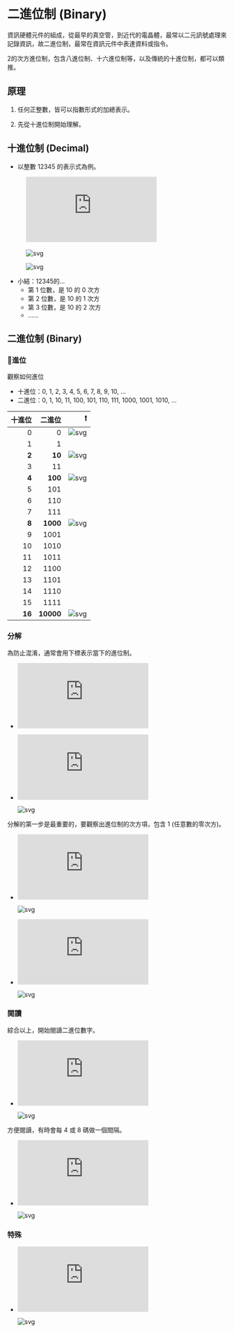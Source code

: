 # 二進位制 (Binary)

資訊硬體元件的組成，從最早的真空管，到近代的電晶體，最常以二元訊號處理來記錄資訊，故二進位制，最常在資訊元件中表達資料或指令。

2的次方進位制，包含八進位制、十六進位制等，以及傳統的十進位制，都可以類推。

## 原理

1. 任何正整數，皆可以指數形式的加總表示。

1. 先從十進位制開始理解。

## 十進位制 (Decimal)

- 以整數 12345 的表示式為例。

&nbsp;&nbsp;&nbsp;&nbsp;&nbsp;&nbsp;&nbsp;&nbsp;&nbsp;&nbsp;
![svg](https://latex.codecogs.com/svg.latex?12345)

&nbsp;&nbsp;&nbsp;&nbsp;&nbsp;&nbsp;&nbsp;&nbsp;&nbsp;&nbsp;
![svg](https://latex.codecogs.com/svg.latex?=1\times10000+2\times1000+3\times100+4\times10+5\times1)

&nbsp;&nbsp;&nbsp;&nbsp;&nbsp;&nbsp;&nbsp;&nbsp;&nbsp;&nbsp;
![svg](https://latex.codecogs.com/svg.latex?=1\times10^4+2\times10^3+3\times10^2+4\times10^1+5\times10^0)

- 小結：12345的...
  - 第 1 位數，是 10 的 0 次方
  - 第 2 位數，是 10 的 1 次方
  - 第 3 位數，是 10 的 2 次方
  - ......

## 二進位制 (Binary)

### 進位

觀察如何進位

- 十進位：0, 1, 2, 3, 4, 5, 6, 7, 8, 9, 10, ...
- 二進位：0, 1, 10, 11, 100, 101, 110, 111, 1000, 1001, 1010, ...

| 十進位 | 二進位 | &#12288;&#12288;&#10071; |
|-:|-:|-:|
| 0 | 0 | ![svg](https://latex.codecogs.com/svg.latex?2^0) |
| 1 | 1 |
| **2** | **10** | ![svg](https://latex.codecogs.com/svg.latex?2^1) |
| 3 | 11 |
| **4** | **100** | ![svg](https://latex.codecogs.com/svg.latex?2^2) |
| 5 | 101 |
| 6 | 110 |
| 7 | 111 |
| **8** | **1000** | ![svg](https://latex.codecogs.com/svg.latex?2^3) |
| 9 | 1001 |
| 10 | 1010 |
| 11 | 1011 |
| 12 | 1100 |
| 13 | 1101 |
| 14 | 1110 |
| 15 | 1111 |
| **16** | **10000** | ![svg](https://latex.codecogs.com/svg.latex?2^4) |

### 分解

為防止混淆，通常會用下標表示當下的進位制。

- ![svg](https://latex.codecogs.com/svg.latex?7%3D4&plus;2&plus;1%3D111_2)

- ![svg](https://latex.codecogs.com/svg.latex?50)

  ![svg](https://latex.codecogs.com/svg.latex?=32+16+2\newline~~~~~=2^5+2^4+2^1\newline~~~~~=100000_2+10000_2+10_2\newline~~~~~=110010_2)

分解的第一步是最重要的，要觀察出進位制的次方項，包含 1 (任意數的零次方)。

- ![svg](https://latex.codecogs.com/svg.latex?123)

  ![svg](https://latex.codecogs.com/svg.latex?=64+59=64+32+17=64+32+16+1\newline~~~~~=2^6+2^5+2^4+2^0\newline~~~~~=1000000_2+100000_2+10000_2+1_2\newline~~~~~=1110001_2)

- ![svg](https://latex.codecogs.com/svg.latex?12345)

  ![svg](https://latex.codecogs.com/svg.latex?=8192+4153=8192+4096+57=8192+4096+32+16+8+1\newline~~~~~=2^{13}+2^{12}+2^5+2^4+2^3+2^0\newline~~~~~=10000000000000_2+1000000000000_2+100000_2+10000_2+1000_2+1_2\newline~~~~~=11000000111001_2)

### 閱讀

綜合以上，開始閱讀二進位數字。

- ![svg](https://latex.codecogs.com/svg.latex?1101_2)

  ![svg](https://latex.codecogs.com/svg.latex?=1000_2+100_2+1_2\newline~~~~~=2^3+2^2+2^0\newline~~~~~=8+4+1\newline~~~~~=13)

方便閱讀，有時會每 4 或 8 碼做一個間隔。

- ![svg](https://latex.codecogs.com/svg.latex?1101~1101_2)

  ![svg](https://latex.codecogs.com/svg.latex?=10000000_2+1000000_2+10000_2+1000_2+100_2+1_2\newline~~~~~=2^7+2^6+2^4+2^3+2^2+2^0\newline~~~~~=128+64+16+8+4+1\newline~~~~~=221)

### 特殊

- ![svg](https://latex.codecogs.com/svg.latex?1111~1111_2)

  ![svg](https://latex.codecogs.com/svg.latex?=2^8-1=255)
